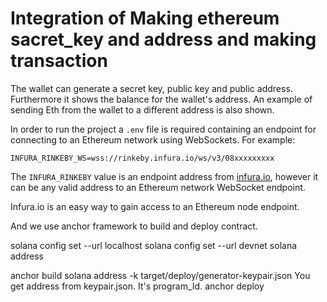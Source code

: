 # Integration of Making ethereum sacret_key and address and making transaction

The wallet can generate a secret key, public key and public address. Furthermore it shows the balance for the wallet's address. An example of sending Eth from the wallet to a different address is also shown.

In order to run the project a `.env` file is required containing an endpoint for connecting to an Ethereum network using WebSockets. For example:

```
INFURA_RINKEBY_WS=wss://rinkeby.infura.io/ws/v3/08xxxxxxxxx
```

The `INFURA_RINKEBY` value is an endpoint address from [infura.io](https://infura.io), however it can be any valid address to an Ethereum network WebSocket endpoint.

Infura.io is an easy way to gain access to an Ethereum node endpoint.

And we use anchor framework to build and deploy contract.

solana config set --url localhost
solana config set --url devnet
solana address

anchor build
solana address -k target/deploy/generator-keypair.json
You get address from keypair.json. It's program_Id.
anchor deploy